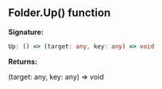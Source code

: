 
## Folder.Up() function

**Signature:**

```typescript
Up: () => (target: any, key: any) => void
```
**Returns:**

(target: any, key: any) =&gt; void

